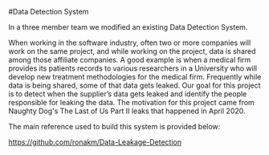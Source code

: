 #Data Detection System

In a three member team we modified an existing Data Detection System. 

When working in the software industry, often two or more companies will work on the same project, and while working on the project, data is shared among those affiliate companies. A good example is when a medical firm provides its patients records to various researchers in a University who will develop new treatment methodologies for the medical firm. Frequently while data is being shared, some of that data gets leaked. Our goal for this project is to detect when the supplier’s data gets leaked and identify the people responsible for leaking the data. The motivation for this project came from Naughty Dog's The Last of Us Part II leaks that happened in April 2020.

The main reference used to build this system is provided below:

https://github.com/ronakm/Data-Leakage-Detection
